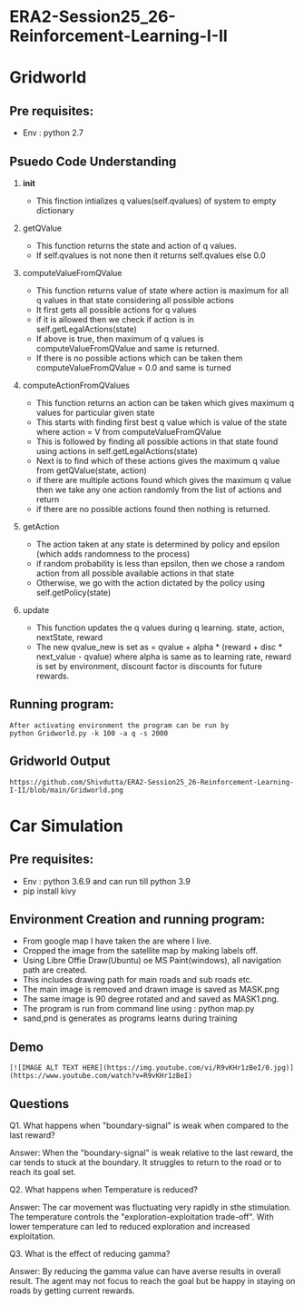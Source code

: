 # ERA2-Session25_26-Reinforcement-Learning-I-II

# Gridworld

## Pre requisites:
- Env : python 2.7

## Psuedo Code Understanding

1. __init__
    - This finction intializes q values(self.qvalues) of system to empty dictionary

2. getQValue
    - This function returns the state and action of q values.
    - If self.qvalues is not none then it returns self.qvalues else 0.0

3. computeValueFromQValue
    - This function returns value of state where action is maximum for all q values in that state considering all possible actions 
    - It first gets all possible actions for q values
    - if it is allowed then we check if action is in self.getLegalActions(state)
    - If above is true, then maximum of q values is computeValueFromQValue and same is returned. 
    - If there is no possible actions which can be taken them computeValueFromQValue = 0.0 and same is turned

4. computeActionFromQValues
    - This function returns an action can be taken which gives maximum q values for particular given state
    - This starts with finding first best q value which is value of the state where action = V from computeValueFromQValue
    - This is followed by finding all possible actions in that state found using actions in self.getLegalActions(state)
    - Next is to find which of these actions gives the maximum q value from getQValue(state, action)
    - if there are multiple actions found which gives the maximum q value then we take any one action randomly from the list of actions and return
    - if there are no possible actions found then nothing is returned. 

5. getAction
    - The action taken at any state is determined by policy and epsilon (which adds randomness to the process)
    - if random probability is less than epsilon, then we chose a random action from all possible available actions in that state
    - Otherwise, we go with the action dictated by the policy using self.getPolicy(state)

6. update
    - This function updates the q values during q learning. state, action, nextState, reward
    - The new qvalue_new is set as = qvalue + alpha * (reward + disc * next_value - qvalue)
      where alpha is same as to learning rate, reward is set by environment,  discount factor is discounts for future rewards.

## Running program:
    After activating environment the program can be run by
    python Gridworld.py -k 100 -a q -s 2000

## Gridworld Output
    https://github.com/Shivdutta/ERA2-Session25_26-Reinforcement-Learning-I-II/blob/main/Gridworld.png

# Car Simulation 
        
## Pre requisites:
- Env : python 3.6.9 and can run till python 3.9
- pip install kivy

## Environment Creation and running program:
- From google map I have taken the are where I live.
- Cropped the image from the satellite map by  making labels off.
- Using Libre Offie Draw(Ubuntu) oe MS Paint(windows), all navigation path are created.
- This includes drawing path for main roads and sub roads etc. 
- The main image is removed and drawn image is saved as MASK.png
- The same image is 90 degree rotated and and saved as MASK1.png.
- The program is run from command line using :
  python map.py
- sand,pnd is generates as programs learns during training

## Demo
    
    [![IMAGE ALT TEXT HERE](https://img.youtube.com/vi/R9vKHr1zBeI/0.jpg)](https://www.youtube.com/watch?v=R9vKHr1zBeI)

## Questions

Q1. What happens when "boundary-signal" is weak when compared to the last reward?

Answer: When the "boundary-signal" is weak relative to the last reward, the car tends to stuck at the boundary. It struggles to return to the road or to reach its goal set.

Q2. What happens when Temperature is reduced?

Answer: The car movement was fluctuating very rapidly in sthe stimulation. The temperature controls the "exploration-exploitation trade-off". With lower temperature can led to reduced exploration and increased exploitation.

Q3. What is the effect of reducing gamma? 

Answer: By reducing the gamma value  can have averse results in overall result. The agent may not focus to reach the goal but be happy in staying on roads by getting current rewards.

